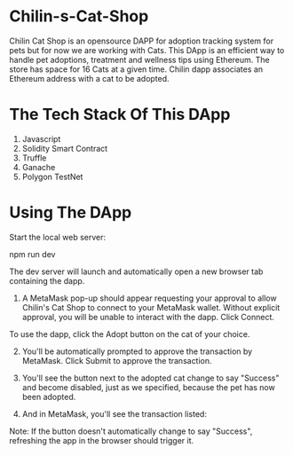# Chilin-s-Cat-Shop

Chilin Cat Shop is an opensource DAPP for adoption tracking system for pets but for now we are working with Cats. This DApp is an efficient way to handle pet adoptions, treatment and wellness tips using Ethereum. The store has space for 16 Cats at a given time. Chilin dapp associates an Ethereum address with a cat to be adopted.

# The Tech Stack Of This DApp

1. Javascript
2. Solidity Smart Contract
3. Truffle
4. Ganache
5. Polygon TestNet

# Using The DApp

Start the local web server:

npm run dev

The dev server will launch and automatically open a new browser tab containing the dapp.

1. A MetaMask pop-up should appear requesting your approval to allow Chilin's Cat Shop to connect to your MetaMask wallet. Without explicit approval, you will be unable to interact with the dapp. Click Connect.

To use the dapp, click the Adopt button on the cat of your choice.

2. You'll be automatically prompted to approve the transaction by MetaMask. Click Submit to approve the transaction.

3. You'll see the button next to the adopted cat change to say "Success" and become disabled, just as we specified, because the pet has now been adopted.

4. And in MetaMask, you'll see the transaction listed:

Note: If the button doesn't automatically change to say "Success", refreshing the app in the browser should trigger it.

